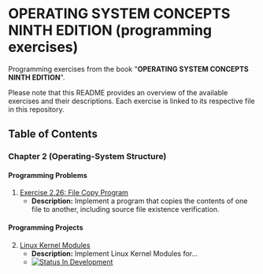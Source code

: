 # **OPERATING SYSTEM CONCEPTS NINTH EDITION (programming exercises)**

Programming exercises from the book "**OPERATING SYSTEM CONCEPTS NINTH EDITION**". 

Please note that this README provides an overview of the available exercises and their descriptions. Each exercise is linked to its respective file in this repository.

## Table of Contents

### Chapter 2 (Operating-System Structure)

#### Programming Problems

1. [Exercise 2.26: File Copy Program](2.26)  
   - **Description:** Implement a program that copies the contents of one file to another, including source file existence verification.

#### Programming Projects
2. [Linux Kernel Modules](#) 
   - **Description:** Implement Linux Kernel Modules for...
   - <a href="#">
     <img src="https://img.shields.io/badge/Status-In%20Development-red?style=for-the-badge" alt="Status In Development">
   </a>
